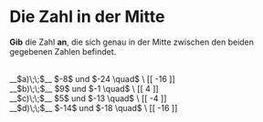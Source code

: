 <!--
version:  0.0.1

language: de

@style
input {
    text-align: center;
}

.flex-container {
    display: flex;
    flex-wrap: wrap;
    align-items: stretch;
    gap: 20px;
}

.flex-child {
    flex: 1;
    min-width: 350px;
    margin-right: 20px;
}

@media (max-width: 400px) {
    .flex-child {
        flex: 100%;
        margin-right: 0;
    }
}
@end

formula: \carry   \textcolor{red}{\scriptsize #1}
formula: \digit   \rlap{\carry{#1}}\phantom{#2}#2
formula: \permil  \text{‰}

import: https://raw.githubusercontent.com/LiaTemplates/Tikz-Jax/main/README.md

script: https://cdn.jsdelivr.net/gh/LiaTemplates/Tikz-Jax@main/dist/index.js


tags: Negative Zahlen, Zahlenverständnis, sehr leicht, sehr niedrig, Angeben

comment: Wie heißt die Zahl, die genau in der Mitte zwischen den beiden gegebenen Zahlen liegt?

author: Martin Lommatzsch

-->




# Die Zahl in der Mitte

**Gib** die Zahl **an**, die sich genau in der Mitte zwischen den beiden gegebenen Zahlen befindet.



<br>

<section class="flex-container">

<div class="flex-child">
__$a)\;\;$__ $-8$ und $-24 \quad$ \
[[ -16  ]] 
</div>
<div class="flex-child">
__$b)\;\;$__ $9$ und $-1 \quad$ \
[[ 4    ]] 
</div> 
<div class="flex-child">
__$c)\;\;$__ $5$ und $-13 \quad$ \
[[ -4   ]] 
</div> 
<div class="flex-child">
__$d)\;\;$__ $-14$ und $-18 \quad$ \
[[ -16  ]] 
</div> 
</section>

<br>

<br>
<br>
<br>
<br>
<br>
<br>